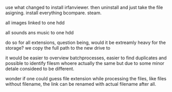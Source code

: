 ﻿use what changed to install irfanviewer. then uninstall and just take the file asigning.
install everything
bcompare.
steam.

all images linked to one hdd

all sounds ans music to one hdd

do so for all extensions, question being, would it be extreamly heavy for the storage?
we copy the full path to the new drive to 

it would be easier to overview batchprocesses, easier to find duplicates and possible to identify filesm whoere actually the same but due to some minor detale consideed to be different.

wonder if one could guess file extension while processing the files, like files without filename, the link can be renamed with actual filename after all.
